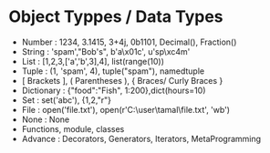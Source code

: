 # Object Typpes / Data Types

- Number : 1234, 3.1415, 3+4j, 0b1101, Decimal(), Fraction()
- String : 'spam',"Bob's", b'a\x01c', u'sp\xc4m'
- List : [1,2,3,['a','b',3],4], list(range(10))
- Tuple : (1, 'spam', 4), tuple("spam"), namedtuple
- [ Brackets ],    ( Parentheses ),   { Braces/ Curly Braces }
- Dictionary : {"food":"Fish", 1:200},dict(hours=10)
- Set : set('abc'), {1,2,"r"}
- File : open('file.txt'), open(r'C:\user\tamal\file.txt', 'wb')
- None : None
- Functions, module, classes
- Advance : Decorators, Generators, Iterators, MetaProgramming